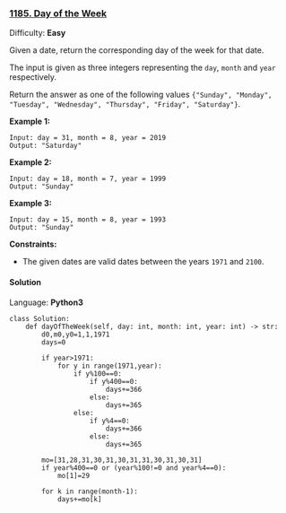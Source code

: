 ### [1185\. Day of the Week](https://leetcode.com/problems/day-of-the-week/)

Difficulty: **Easy**


Given a date, return the corresponding day of the week for that date.

The input is given as three integers representing the `day`, `month` and `year` respectively.

Return the answer as one of the following values `{"Sunday", "Monday", "Tuesday", "Wednesday", "Thursday", "Friday", "Saturday"}`.

**Example 1:**

```
Input: day = 31, month = 8, year = 2019
Output: "Saturday"
```

**Example 2:**

```
Input: day = 18, month = 7, year = 1999
Output: "Sunday"
```

**Example 3:**

```
Input: day = 15, month = 8, year = 1993
Output: "Sunday"
```

**Constraints:**

*   The given dates are valid dates between the years `1971` and `2100`.


#### Solution

Language: **Python3**

```python3
class Solution:
    def dayOfTheWeek(self, day: int, month: int, year: int) -> str:
        d0,m0,y0=1,1,1971
        days=0
        
        if year>1971:
            for y in range(1971,year):
                if y%100==0:
                    if y%400==0:
                        days+=366
                    else:
                        days+=365
                else:
                    if y%4==0:
                        days+=366
                    else:
                        days+=365
        
        mo=[31,28,31,30,31,30,31,31,30,31,30,31]
        if year%400==0 or (year%100!=0 and year%4==0):
            mo[1]=29
            
        for k in range(month-1):
            days+=mo[k]
        
```